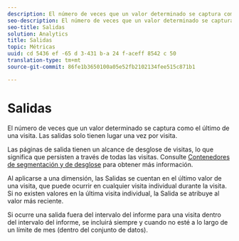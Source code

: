 ```yaml
---
description: El número de veces que un valor determinado se captura como el último de una visita. Las salidas solo tienen lugar una vez por visita.
seo-description: El número de veces que un valor determinado se captura como el último de una visita. Las salidas solo tienen lugar una vez por visita.
seo-title: Salidas
solution: Analytics
title: Salidas
topic: Métricas
uuid: cd 5436 ef -65 d 3-431 b-a 24 f-aceff 8542 c 50
translation-type: tm+mt
source-git-commit: 86fe1b3650100a05e52fb2102134fee515c871b1

---
```



# Salidas

El número de veces que un valor determinado se captura como el último de una visita. Las salidas solo tienen lugar una vez por visita.

Las páginas de salida tienen un alcance de desglose de visitas, lo que significa que persisten a través de todas las visitas. Consulte [Contenedores de segmentación y de desglose](https://marketing.adobe.com/resources/help/en_US/sc/user/?f=c_Breakdown_and_segmentation_containers) para obtener más información.

Al aplicarse a una dimensión, las Salidas se cuentan en el último valor de una visita, que puede ocurrir en cualquier visita individual durante la visita. Si no existen valores en la última visita individual, la Salida se atribuye al valor más reciente.

Si ocurre una salida fuera del intervalo del informe para una visita dentro del intervalo del informe, se incluirá siempre y cuando no esté a lo largo de un límite de mes (dentro del conjunto de datos).
